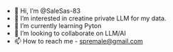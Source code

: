 - 👋 Hi, I’m @SaleSas-83
- 👀 I’m interested in creatine private LLM for my data.
- 🌱 I’m currently learning Pyton
- 💞️ I’m looking to collaborate on LLM/AI
- 📫 How to reach me - spremale@gmail.com

<!---
SaleSas-83/SaleSas-83 is a ✨ special ✨ repository because its `README.md` (this file) appears on your GitHub profile.
You can click the Preview link to take a look at your changes.
--->
